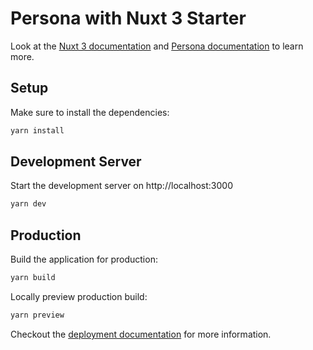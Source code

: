 # Persona with Nuxt 3 Starter

Look at the [Nuxt 3 documentation](https://v3.nuxtjs.org) and [Persona documentation](https://privy-open-source.github.io/design-system) to learn more.

## Setup

Make sure to install the dependencies:

```bash
yarn install
```

## Development Server

Start the development server on http://localhost:3000

```bash
yarn dev
```

## Production

Build the application for production:

```bash
yarn build
```

Locally preview production build:

```bash
yarn preview
```

Checkout the [deployment documentation](https://v3.nuxtjs.org/docs/deployment) for more information.

